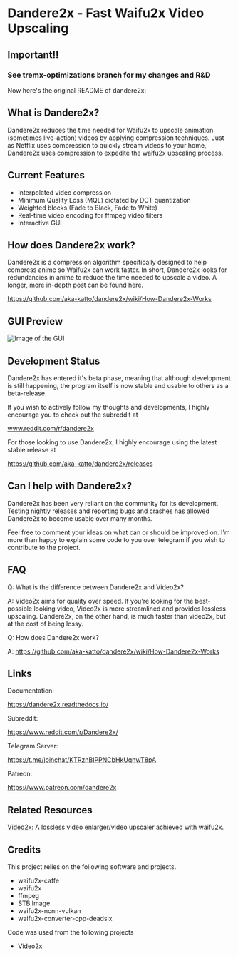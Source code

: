 # Dandere2x - Fast Waifu2x Video Upscaling

## Important!!

### See tremx-optimizations branch for my changes and R&D

Now here's the original README of dandere2x:

## What is Dandere2x?

Dandere2x reduces the time needed for Waifu2x to upscale animation (sometimes live-action) videos by applying compression techniques. Just as Netflix uses compression to quickly stream videos to your home, Dandere2x uses compression to expedite the waifu2x upscaling process.

## Current Features

- Interpolated video compression
- Minimum Quality Loss (MQL) dictated by DCT quantization
- Weighted blocks (Fade to Black, Fade to White) 
- Real-time video encoding for ffmpeg video filters
- Interactive GUI


## How does Dandere2x work?

Dandere2x is a compression algorithm specifically designed to help compress anime so Waifu2x can work faster. In short, Dandere2x looks for redundancies in anime to reduce the time needed to upscale a video. A longer, more in-depth post can be found here. 

https://github.com/aka-katto/dandere2x/wiki/How-Dandere2x-Works

## GUI Preview

![Image of the GUI](https://i.imgur.com/PWe7NzV.png)

## Development Status

Dandere2x has entered it's beta phase, meaning that although development is still happening, the program itself is now stable and usable to others as a beta-release.

If you wish to actively follow my thoughts and developments, I highly encourage you to check out the subreddit at

www.reddit.com/r/dandere2x

For those looking to use Dandere2x, I highly encourage using the latest stable release at 

https://github.com/aka-katto/dandere2x/releases

## Can I help with Dandere2x?

Dandere2x has been very reliant on the community for its development. Testing nightly releases and reporting bugs and crashes has allowed Dandere2x to become usable over many months. 

Feel free to comment your ideas on what can or should be improved on. I'm more than happy to explain some code to you over telegram if you wish to contribute to the project.

## FAQ

Q: What is the difference between Dandere2x and Video2x?

A: Video2x aims for quality over speed. If you're looking for the best-possible looking video, Video2x is more streamlined and provides lossless upscaling. Dandere2x, on the other hand, is much faster than video2x, but at the cost of being lossy. 


Q: How does Dandere2x work?

A: https://github.com/aka-katto/dandere2x/wiki/How-Dandere2x-Works


## Links 

Documentation:

https://dandere2x.readthedocs.io/

Subreddit:

https://www.reddit.com/r/Dandere2x/

Telegram Server:

https://t.me/joinchat/KTRznBIPPNCbHkUqnwT8pA

Patreon:

https://www.patreon.com/dandere2x


## Related Resources

[Video2x](https://github.com/k4yt3x/video2x): A lossless video enlarger/video upscaler achieved with waifu2x.

## Credits

This project relies on the following software and projects.

- waifu2x-caffe
- waifu2x
- ffmpeg
- STB Image
- waifu2x-ncnn-vulkan
- waifu2x-converter-cpp-deadsix 

Code was used from the following projects

- Video2x
